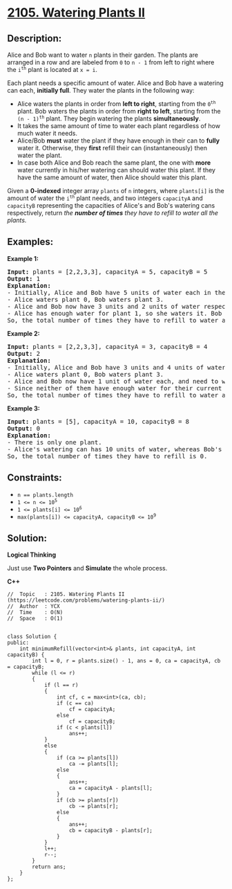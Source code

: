 # [2105. Watering Plants II](https://leetcode.com/problems/watering-plants-ii/)


## Description:

<p>Alice and Bob want to water <code>n</code> plants in their garden. The plants are arranged in a row and are labeled from <code>0</code> to <code>n - 1</code> from left to right where the <code>i<sup>th</sup></code> plant is located at <code>x = i</code>.</p>

<p>Each plant needs a specific amount of water. Alice and Bob have a watering can each, <strong>initially full</strong>. They water the plants in the following way:</p>
<ul>
  <li>Alice waters the plants in order from <strong>left to right</strong>, starting from the <code>0<sup>th</sup></code> plant. Bob waters the plants in order from <strong>right to left</strong>, starting from the <code>(n - 1)<sup>th</sup></code> plant. They begin watering the plants <strong>simultaneously</strong>.</li>
  <li>It takes the same amount of time to water each plant regardless of how much water it needs.</li>
  <li>Alice/Bob <strong>must</strong> water the plant if they have enough in their can to <strong>fully</strong> water it. Otherwise, they <strong>first</strong> refill their can (instantaneously) then water the plant.</li>
  <li>In case both Alice and Bob reach the same plant, the one with <strong>more</strong> water currently in his/her watering can should water this plant. If they have the same amount of water, then Alice should water this plant.</li>
</ul>
<p>Given a <strong>0-indexed</strong> integer array <code>plants</code> of <code>n</code> integers, where <code>plants[i]</code> is the amount of water the <code>i<sup>th</sup></code> plant needs, and two integers <code>capacityA</code> and <code>capacityB</code> representing the capacities of Alice's and Bob's watering cans respectively, return <em>the <strong>number of times</strong> they have to refill to water all the plants.</em></p>


## Examples:

<strong>Example 1:</strong>
<pre>
<strong>Input:</strong> plants = [2,2,3,3], capacityA = 5, capacityB = 5
<strong>Output:</strong> 1
<strong>Explanation:</strong> 
- Initially, Alice and Bob have 5 units of water each in their watering cans.
- Alice waters plant 0, Bob waters plant 3.
- Alice and Bob now have 3 units and 2 units of water respectively.
- Alice has enough water for plant 1, so she waters it. Bob does not have enough water for plant 2, so he refills his can then waters it.
So, the total number of times they have to refill to water all the plants is 0 + 0 + 1 + 0 = 1.
</pre>

<strong>Example 2:</strong>
<pre>
<strong>Input:</strong> plants = [2,2,3,3], capacityA = 3, capacityB = 4
<strong>Output:</strong> 2
<strong>Explanation:</strong> 
- Initially, Alice and Bob have 3 units and 4 units of water in their watering cans respectively.
- Alice waters plant 0, Bob waters plant 3.
- Alice and Bob now have 1 unit of water each, and need to water plants 1 and 2 respectively.
- Since neither of them have enough water for their current plants, they refill their cans and then water the plants.
So, the total number of times they have to refill to water all the plants is 0 + 1 + 1 + 0 = 2.
</pre>

<strong>Example 3:</strong>
<pre>
<strong>Input:</strong> plants = [5], capacityA = 10, capacityB = 8
<strong>Output:</strong> 0
<strong>Explanation:</strong> 
- There is only one plant.
- Alice's watering can has 10 units of water, whereas Bob's can has 8 units. Since Alice has more water in her can, she waters this plant.
So, the total number of times they have to refill is 0.
</pre>


## Constraints:

<ul>
  <li><code>n == plants.length</code></li>
  <li><code>1 &lt;= n &lt;= 10<sup>5</sup></code></li>
  <li><code>1 &lt;= plants[i] &lt;= 10<sup>6</sup></code></li>
  <li><code>max(plants[i]) &lt;= capacityA, capacityB &lt;= 10<sup>9</sup></code></li>
</ul>


## Solution:

<strong>Logical Thinking</strong>
<p>Just use <strong>Two Pointers</strong> and <strong>Simulate</strong> the whole process.</p>


<strong>C++</strong>

```
//  Topic   : 2105. Watering Plants II (https://leetcode.com/problems/watering-plants-ii/)
//  Author  : YCX
//  Time    : O(N)
//  Space   : O(1)


class Solution {
public:
    int minimumRefill(vector<int>& plants, int capacityA, int capacityB) {
        int l = 0, r = plants.size() - 1, ans = 0, ca = capacityA, cb = capacityB;
        while (l <= r)
        {
            if (l == r)
            {
                int cf, c = max<int>(ca, cb);
                if (c == ca)
                    cf = capacityA;
                else
                    cf = capacityB;
                if (c < plants[l])
                    ans++;
            }
            else
            {
                if (ca >= plants[l])
                    ca -= plants[l];
                else
                {
                    ans++;
                    ca = capacityA - plants[l];
                }
                if (cb >= plants[r])
                    cb -= plants[r];
                else
                {
                    ans++;
                    cb = capacityB - plants[r];
                }
            }
            l++;
            r--;
        }
        return ans;
    }
};
```
